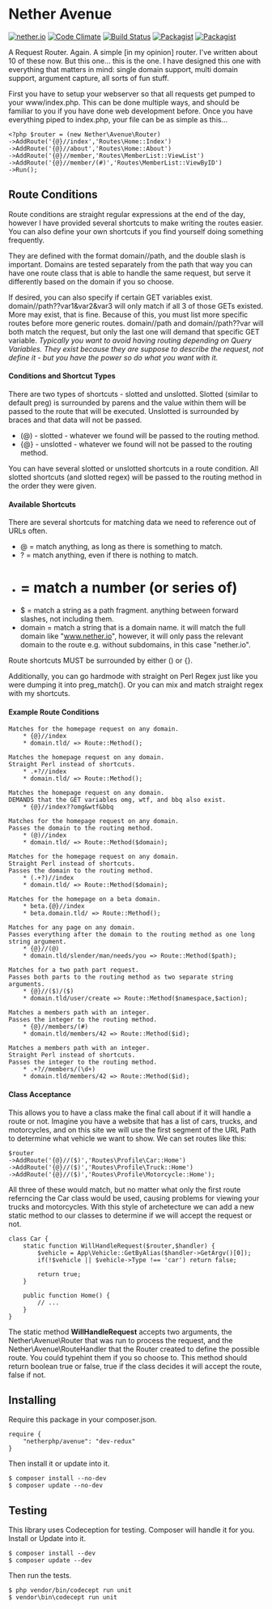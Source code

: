 # Nether Avenue

[![nether.io](https://img.shields.io/badge/nether-avenue-C661D2.svg)](http://nether.io/) [![Code Climate](https://codeclimate.com/github/netherphp/avenue/badges/gpa.svg)](https://codeclimate.com/github/netherphp/avenue) [![Build Status](https://travis-ci.org/netherphp/avenue.svg)](https://travis-ci.org/netherphp/avenue)  [![Packagist](https://img.shields.io/packagist/v/netherphp/avenue.svg)](https://packagist.org/packages/netherphp/avenue) [![Packagist](https://img.shields.io/packagist/dt/netherphp/avenue.svg)](https://packagist.org/packages/netherphp/avenue)

A Request Router. Again. A simple [in my opinion] router. I've written about 10 of these now. But this one... this is the one. I have designed this one with everything that matters in mind: single domain support, multi domain support, argument capture, all sorts of fun stuff.

First you have to setup your webserver so that all requests get pumped to your www/index.php. This can be done multiple ways, and should be familiar to you if you have done web development before. Once you have everything piped to index.php, your file can be as simple as this...

	<?php $router = (new Nether\Avenue\Router)
	->AddRoute('{@}//index','Routes\Home::Index')
	->AddRoute('{@}//about','Routes\Home::About')
	->AddRoute('{@}//member,'Routes\MemberList::ViewList')
	->AddRoute('{@}//member/(#)','Routes\MemberList::ViewByID')
	->Run();

## Route Conditions
Route conditions are straight regular expressions at the end of the day, however I have provided several shortcuts to make writing the routes easier. You can also define your own shortcuts if you find yourself doing something frequently.

They are defined with the format domain//path, and the double slash is important. Domains are tested separately from the path that way you can have one route class that is able to handle the same request, but serve it differently based on the domain if you so choose.

If desired, you can also specify if certain GET variables exist. domain//path??var1&var2&var3 will only match if all 3 of those GETs existed. More may exist, that is fine. Because of this, you must list more specific routes before more generic routes. domain//path and domain//path??var will both match the request, but only the last one will demand that specific GET variable. *Typically you want to avoid having routing depending on Query Variables. They exist because they are suppose to describe the request, not define it - but you have the power so do what you want with it.*

#### Conditions and Shortcut Types

There are two types of shortcuts - slotted and unslotted. Slotted (similar to default preg) is surrounded by parens and the value within them will be passed to the route that will be executed. Unslotted is surrounded by braces and that data will not be passed.

* (@) - slotted - whatever we found will be passed to the routing method.
* {@} - unslotted - whatever we found will not be passed to the routing method.

You can have several slotted or unslotted shortcuts in a route condition. All slotted shortcuts (and slotted regex) will be passed to the routing method in the order they were given.

#### Available Shortcuts
There are several shortcuts for matching data we need to reference out of URLs often.

* @ = match anything, as long as there is something to match.
* ? = match anything, even if there is nothing to match.
* # = match a number (or series of)
* $ = match a string as a path fragment. anything between forward slashes, not including them.
* domain = match a string that is a domain name. it will match the full domain like "www.nether.io", however, it will only pass the relevant domain to the route e.g. without subdomains, in this case "nether.io".

Route shortcuts MUST be surrounded by either () or {}.

Additionally, you can go hardmode with straight on Perl Regex just like you were dumping it into preg_match(). Or you can mix and match straight regex with my shortcuts.

#### Example Route Conditions

	Matches for the homepage request on any domain.
		* {@}//index
		* domain.tld/ => Route::Method();

	Matches the homepage request on any domain.
	Straight Perl instead of shortcuts.
		* .+?//index
		* domain.tld/ => Route::Method();

	Matches the homepage request on any domain.
	DEMANDS that the GET variables omg, wtf, and bbq also exist.
		* {@}//index??omg&wtf&bbq

	Matches for the homepage request on any domain.
	Passes the domain to the routing method.
		* (@)//index
		* domain.tld/ => Route::Method($domain);

	Matches for the homepage request on any domain.
	Straight Perl instead of shortcuts.
	Passes the domain to the routing method.
		* (.+?)//index
		* domain.tld/ => Route::Method($domain);

	Matches for the homepage on a beta domain.
		* beta.{@}//index
		* beta.domain.tld/ => Route::Method();

	Matches for any page on any domain.
	Passes everything after the domain to the routing method as one long string argument.
		* {@}//(@)
		* domain.tld/slender/man/needs/you => Route::Method($path);

	Matches for a two path part request.
	Passes both parts to the routing method as two separate string arguments.
		* {@}//($)/($)
		* domain.tld/user/create => Route::Method($namespace,$action);

	Matches a members path with an integer.
	Passes the integer to the routing method.
		* {@}//members/(#)
		* domain.tld/members/42 => Route::Method($id);

	Matches a members path with an integer.
	Straight Perl instead of shortcuts.
	Passes the integer to the routing method.
		* .+?//members/(\d+)
		* domain.tld/members/42 => Route::Method($id);

#### Class Acceptance

This allows you to have a class make the final call about if it will handle a route or not. Imagine you have a website that has a list of cars, trucks, and motorcycles, and on this site we will use the first segment of the URL Path to determine what vehicle we want to show. We can set routes like this:

	$router
	->AddRoute('{@}//($)','Routes\Profile\Car::Home')
	->AddRoute('{@}//($)','Routes\Profile\Truck::Home')
	->AddRoute('{@}//($)','Routes\Profile\Motorcycle::Home');

All three of these would match, but no matter what only the first route referncing the Car class would be used, causing problems for viewing your trucks and motorcycles. With this style of archetecture we can add a new static method to our classes to determine if we will accept the request or not.

	class Car {
		static function WillHandleRequest($router,$handler) {
			$vehicle = App\Vehicle::GetByAlias($handler->GetArgv()[0]);
			if(!$vehicle || $vehicle->Type !== 'car') return false;

			return true;
		}

		public function Home() {
			// ...
		}
	}

The static method **WillHandleRequest** accepts two arguments, the Nether\Avenue\Router that was run to process the request, and the Nether\Avenue\RouteHandler that the Router created to define the possible route. You could typehint them if you so choose to. This method should return boolean true or false, true if the class decides it will accept the route, false if not.

## Installing
Require this package in your composer.json.

	require {
		"netherphp/avenue": "dev-redux"
	}

Then install it or update into it.

	$ composer install --no-dev
	$ composer update --no-dev


## Testing
This library uses Codeception for testing. Composer will handle it for you. Install or Update into it.

	$ composer install --dev
	$ composer update --dev

Then run the tests.

	$ php vendor/bin/codecept run unit
	$ vendor\bin\codecept run unit


